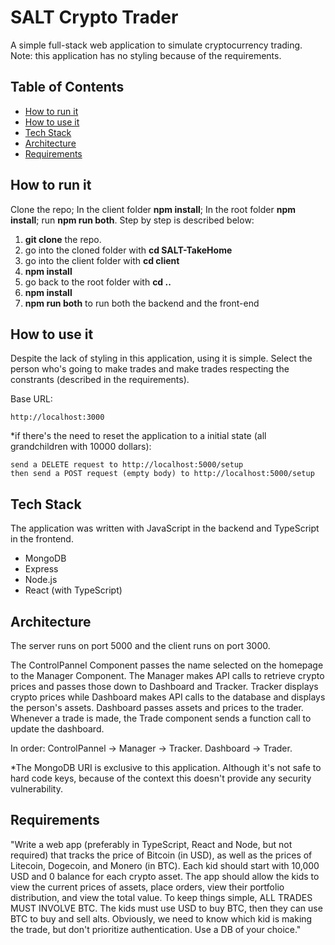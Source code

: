 # SALT Crypto Trader

A simple full-stack web application to simulate cryptocurrency trading.  Note: this application has no styling because of the requirements.

## Table of Contents
- [How to run it](#How-to-run-it)
- [How to use it](#How-to-use-it)
- [Tech Stack](#Tech-Stack)
- [Architecture](#Architecture)
- [Requirements](#Requirements)

## How to run it

Clone the repo;  In the client folder **npm install**; In the root folder **npm install**; run **npm run both**.  Step by step is described below:

1. **git clone** the repo.
2. go into the cloned folder with **cd SALT-TakeHome**
3. go into the client folder with **cd client**
4. **npm install**
5. go back to the root folder with **cd ..**
6. **npm install**
7. **npm run both** to run both the backend and the front-end

## How to use it

Despite the lack of styling in this application, using it is simple.  Select the person who's going to make trades and make trades respecting the constrants (described in the requirements).

Base URL:
```
http://localhost:3000
```

*if there's the need to reset the application to a initial state (all grandchildren with 10000 dollars): 
```
send a DELETE request to http://localhost:5000/setup
then send a POST request (empty body) to http://localhost:5000/setup
```

## Tech Stack

The application was written with JavaScript in the backend and TypeScript in the frontend.  

- MongoDB
- Express
- Node.js
- React (with TypeScript)

## Architecture

The server runs on port 5000 and the client runs on port 3000.

The ControlPannel Component passes the name selected on the homepage to the Manager Component.  The Manager makes API calls to retrieve crypto prices and passes those down to Dashboard and Tracker.  Tracker displays crypto prices while Dashboard makes API calls to the database and displays the person's assets.  Dashboard passes assets and prices to the trader.  Whenever a trade is made, the Trade component sends a function call to update the dashboard.

In order: ControlPannel -> Manager -> Tracker.  Dashboard -> Trader.

*The MongoDB URI is exclusive to this application.  Although it's not safe to hard code keys, because of the context this doesn't provide any security vulnerability.

## Requirements

"Write a web app (preferably in TypeScript, React and Node, but not required) that tracks the price of Bitcoin (in USD), as well as the prices of Litecoin, Dogecoin, and Monero (in BTC). Each kid should start with 10,000 USD and 0 balance for each crypto asset. The app should allow the kids to view the current prices of assets, place orders, view their portfolio distribution, and view the total value. To keep things simple, ALL TRADES MUST INVOLVE BTC. The kids must use USD to buy BTC, then they can use BTC to buy and sell alts. Obviously, we need to know which kid is making the trade, but don't prioritize authentication. Use a DB of your choice."
